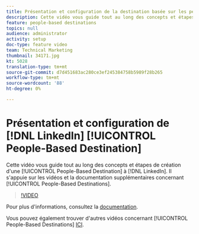 ```yaml
---
title: Présentation et configuration de la destination basée sur les personnes LinkedIn
description: Cette vidéo vous guide tout au long des concepts et étapes de création d’une destination basée sur les personnes vers LinkedIn. Il s’appuie sur les vidéos et la documentation supplémentaires concernant les destinations basées sur les personnes.
feature: people-based destinations
topics: null
audience: administrator
activity: setup
doc-type: feature video
team: Technical Marketing
thumbnail: 34171.jpg
kt: 5028
translation-type: tm+mt
source-git-commit: d7d451683ac280ce3ef245384758b5989f28b265
workflow-type: tm+mt
source-wordcount: '88'
ht-degree: 0%

---
```



# Présentation et configuration de [!DNL LinkedIn] [!UICONTROL People-Based Destination]

Cette vidéo vous guide tout au long des concepts et étapes de création d&#39;une [!UICONTROL People-Based Destination] à [!DNL LinkedIn]. Il s&#39;appuie sur les vidéos et la documentation supplémentaires concernant [!UICONTROL People-Based Destinations].

>[!VIDEO](https://video.tv.adobe.com/v/34171/?quality=12)

Pour plus d&#39;informations, consultez la [documentation](https://docs.adobe.com/content/help/en/audience-manager/user-guide/features/destinations/people-based/people-based-destinations-overview.html).

Vous pouvez également trouver d&#39;autres vidéos concernant [!UICONTROL People-Based Destinations] [ICI](https://adobe.ly/aamlearnpbd).
